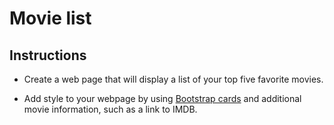 # Movie list

## Instructions

* Create a web page that will display a list of your top five favorite movies.

* Add style to your webpage by using [Bootstrap cards](https://getbootstrap.com/docs/4.0/components/card/) and additional movie information, such as a link to IMDB.
